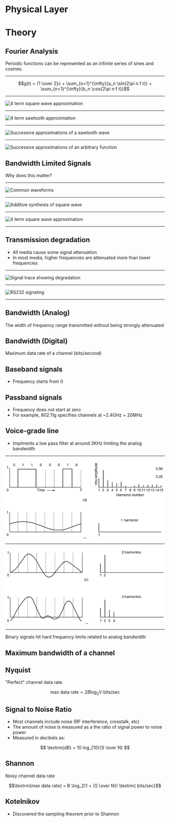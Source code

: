 Physical Layer
==============

Theory
======

Fourier Analysis
----------------

Periodic functions can be represented as an infinite series of sines and cosines.

---

$$g(t) = {1 \over 2}c + \sum_{n=1}^{\infty}{a_n \sin{2\pi n f t}} + \sum_{n=1}^{\infty}{b_n \cos{2\pi n f t}}$$

---

![4 term square wave approximation](https://upload.wikimedia.org/wikipedia/commons/1/1a/Fourier_series_square_wave_circles_animation.gif)

---

![4 term sawtooth approximation](https://upload.wikimedia.org/wikipedia/commons/7/7e/Fourier_series_sawtooth_wave_circles_animation.gif)

---

![Successive approximations of a sawtooth wave](https://upload.wikimedia.org/wikipedia/commons/thumb/e/e8/Periodic_identity_function.gif/400px-Periodic_identity_function.gif)

---

![Successive approximations of an arbitrary function](https://upload.wikimedia.org/wikipedia/commons/3/37/Example_of_Fourier_Convergence.gif)

Bandwidth Limited Signals
-------------------------

Why does this matter?

---

![Common waveforms](https://upload.wikimedia.org/wikipedia/commons/thumb/7/77/Waveforms.svg/400px-Waveforms.svg.png)

---

![Additive synthesis of square wave](https://upload.wikimedia.org/wikipedia/commons/thumb/b/bc/Fourier_series_for_square_wave.gif/350px-Fourier_series_for_square_wave.gif)

---

![4 term square wave approximation](https://upload.wikimedia.org/wikipedia/commons/1/1a/Fourier_series_square_wave_circles_animation.gif)

---

Transmission degradation
------------------------

- All media cause some signal attenuation
- In most media, higher frequencies are attenuated more than lower frequencies

---

![Signal trace showing degradation](https://upload.wikimedia.org/wikipedia/commons/e/e1/RS232-UART_Oscilloscope_Screenshot.png)

---

![RS232 signaling](https://upload.wikimedia.org/wikipedia/commons/thumb/b/b0/Rs232_oscilloscope_trace.svg/640px-Rs232_oscilloscope_trace.svg.png)

---

Bandwidth (Analog)
------------------

The width of frequency range transmitted without being strongly attenuated

Bandwidth (Digital)
-------------------

Maximum data rate of a channel (bits/second)

Baseband signals
----------------

- Frequency starts from 0

Passband signals
----------------

- Frequency does not start at zero
- For example, 802.11g specifies channels at ~2.4GHz + 20MHz

Voice-grade line
----------------

- Implments a low pass filter at around 3KHz limiting the analog bandwidth

---

![Figure 2-1 a and b](figures/2-1ab.png)

---

![Figure 2-1 c and d](figures/2-1cd.png)

---

Binary signals hit hard frequency limits related to analog bandwidth

Maximum bandwidth of a channel
------------------------------

Nyquist
-------

"Perfect" channel data rate

$$\textrm{max data rate} = 2 B \log_2{V} \textrm{ bits/sec}$$

Signal to Noise Ratio
---------------------

- Most channels include noise (RF interference, crosstalk, etc)
- The amount of noise is measured as a the ratio of signal power to noise power
- Measured in decibels as:

$$ \textrm{dB} = 10 log_{10}{S \over N} $$

Shannon
-------

Noisy channel data rate

$$\textrm{max data rate} = B \log_2(1 + {S \over N}) \textrm{ bits/sec}$$

Kotelnikov
----------

- Discovered the sampling theorem prior to Shannon